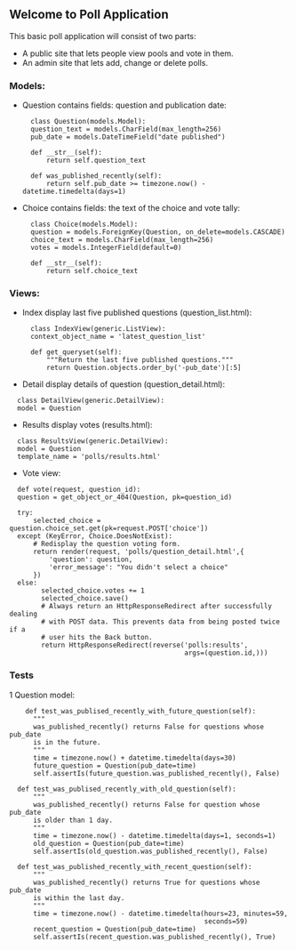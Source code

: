## Welcome to Poll Application

This basic poll application will consist of two parts:
- A public site that lets people view pools and vote in them.
- An admin site that lets add, change or delete polls.

### Models:
- Question contains fields: question and publication date:
  ```
    class Question(models.Model):
    question_text = models.CharField(max_length=256)
    pub_date = models.DateTimeField("date published")

    def __str__(self):
        return self.question_text

    def was_published_recently(self):
        return self.pub_date >= timezone.now() - datetime.timedelta(days=1)
  ```
- Choice contains fields: the text of the choice and vote tally:
  ```
    class Choice(models.Model):
    question = models.ForeignKey(Question, on_delete=models.CASCADE)
    choice_text = models.CharField(max_length=256)
    votes = models.IntegerField(default=0)

    def __str__(self):
        return self.choice_text
  ```

### Views:
- Index display last five published questions (question_list.html):
  ```
    class IndexView(generic.ListView):
    context_object_name = 'latest_question_list'

    def get_queryset(self):
        """Return the last five published questions."""
        return Question.objects.order_by('-pub_date')[:5]
  ```
- Detail display details of question (question_detail.html):
```
  class DetailView(generic.DetailView):
  model = Question
```
- Results display votes (results.html):
```
  class ResultsView(generic.DetailView):
  model = Question
  template_name = 'polls/results.html'
```
- Vote view:
```
  def vote(request, question_id):
  question = get_object_or_404(Question, pk=question_id)

  try:
      selected_choice = question.choice_set.get(pk=request.POST['choice'])
  except (KeyError, Choice.DoesNotExist):
      # Redisplay the question voting form.
      return render(request, 'polls/question_detail.html',{
          'question': question,
          'error_message': "You didn't select a choice"
      })
  else:
        selected_choice.votes += 1
        selected_choice.save()
        # Always return an HttpResponseRedirect after successfully dealing
        # with POST data. This prevents data from being posted twice if a
        # user hits the Back button.
        return HttpResponseRedirect(reverse('polls:results',
                                            args=(question.id,)))
  ```
### Tests
  1 Question model:
  ```
      def test_was_publised_recently_with_future_question(self):
        """
        was_published_recently() returns False for questions whose pub_date
        is in the future.
        """
        time = timezone.now() + datetime.timedelta(days=30)
        future_question = Question(pub_date=time)
        self.assertIs(future_question.was_published_recently(), False)

    def test_was_publised_recently_with_old_question(self):
        """
        was_published_recently() returns False for question whose pub_date
        is older than 1 day.
        """
        time = timezone.now() - datetime.timedelta(days=1, seconds=1)
        old_question = Question(pub_date=time)
        self.assertIs(old_question.was_published_recently(), False)

    def test_was_published_recently_with_recent_question(self):
        """
        was_published_recently() returns True for questions whose pub_date
        is within the last day.
        """
        time = timezone.now() - datetime.timedelta(hours=23, minutes=59,
                                                   seconds=59)
        recent_question = Question(pub_date=time)
        self.assertIs(recent_question.was_published_recently(), True)
  ```
